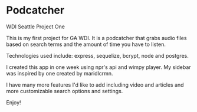 # Podcatcher
WDI Seattle Project One


This is my first project for GA WDI. It is a podcatcher that grabs audio files based on search terms and the amount of time you have to listen.


Technologies used include: express, sequelize, bcrypt, node and postgres.

I created this app in one week using npr's api and wimpy player. My sidebar was inspired by one created by maridlcrmn.

I have many more features I'd like to add including video and articles and more customizable search options and settings.

Enjoy!
